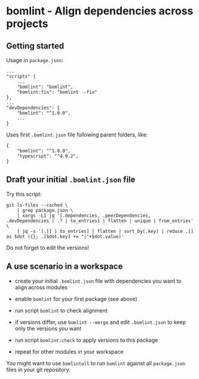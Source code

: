 # bomlint - Align dependencies across projects

## Getting started

Usage in `package.json`:
```
...
"scripts" {
    ...
    "bomlint": "bomlint",
    "bomlint:fix": "bomlint --fix"
},
...
"devDependencies": {
    "bomlint": "^1.0.0",
    ...
}
```

Uses first `.bomlint.json` file following parent folders, like:
```
{
    "bomlint": "^1.0.0",
    "typescript": "^4.0.2",
}
```
## Draft your initial `.bomlint.json` file

Try this script:
```
git ls-files --cached \
    | grep package.json \
    | xargs -L1 jq '[.dependencies, .peerDependencies, .devDependencies | .? | to_entries] | flatten | unique | from_entries' \
    | jq -s '[.[] | to_entries] | flatten | sort_by(.key) | reduce .[] as $dot ({}; .[$dot.key] += "|"+$dot.value)'
```
Do not forget to edit the versions!

## A use scenario in a workspace

- create your initial `.bomlint.json` file with dependencies you want to align across modules
- enable `bomlint` for your first package (see above)

- run script `bomlint` to check alignment
- if versions differ, use `bomlint --merge` and edit `.bomlint.json` to keep only the versions you want
- run script `bomlint:check` to apply versions to this package
- repeat for other modules in your workspace

You might want to use `bomlintall` to run `bomlint` against all `package.json` files in your git repository.



